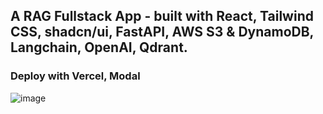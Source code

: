 ## A RAG Fullstack App - built with React, Tailwind CSS, shadcn/ui, FastAPI, AWS S3 & DynamoDB, Langchain, OpenAI, Qdrant.

### Deploy with Vercel, Modal

![image](https://github.com/yingshenk730/docschat-ai/assets/113313291/d0b4414b-49b2-4700-8b5f-c382f43a4858)
